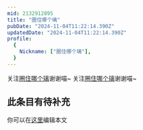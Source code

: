 ```yaml
---
mid: 2132912895
title: "圈住哪个璃"
pubDate: "2024-11-04T11:22:14.390Z"
updatedDate: "2024-11-04T11:22:14.390Z"
profile:
  {
    Nickname: ["圈住哪个璃"],
  }
---
```


关注[圈住哪个璃](https://space.bilibili.com/2132912895)谢谢喵~ 关注[圈住哪个璃](https://space.bilibili.com/2132912895)谢谢喵~

## 此条目有待补充
你可以在[这里](https://github.com/Yuhanawa/VTuber.ICU/edit/master/src/content/v/圈住哪个璃/index.md)编辑本文
